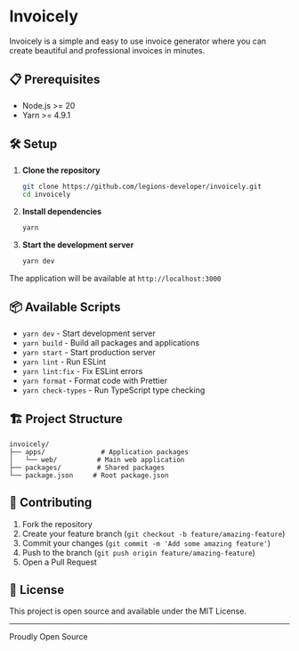 # Invoicely

Invoicely is a simple and easy to use invoice generator where you can create beautiful and professional invoices in minutes.

## 📋 Prerequisites

- Node.js >= 20
- Yarn >= 4.9.1

## 🛠️ Setup

1. **Clone the repository**

   ```bash
   git clone https://github.com/legions-developer/invoicely.git
   cd invoicely
   ```

2. **Install dependencies**

   ```bash
   yarn
   ```

3. **Start the development server**
   ```bash
   yarn dev
   ```

The application will be available at `http://localhost:3000`

## 📦 Available Scripts

- `yarn dev` - Start development server
- `yarn build` - Build all packages and applications
- `yarn start` - Start production server
- `yarn lint` - Run ESLint
- `yarn lint:fix` - Fix ESLint errors
- `yarn format` - Format code with Prettier
- `yarn check-types` - Run TypeScript type checking

## 🏗️ Project Structure

```
invoicely/
├── apps/              # Application packages
│   └── web/          # Main web application
├── packages/         # Shared packages
└── package.json     # Root package.json
```

## 🤝 Contributing

1. Fork the repository
2. Create your feature branch (`git checkout -b feature/amazing-feature`)
3. Commit your changes (`git commit -m 'Add some amazing feature'`)
4. Push to the branch (`git push origin feature/amazing-feature`)
5. Open a Pull Request

## 📝 License

This project is open source and available under the MIT License.

---

Proudly Open Source
